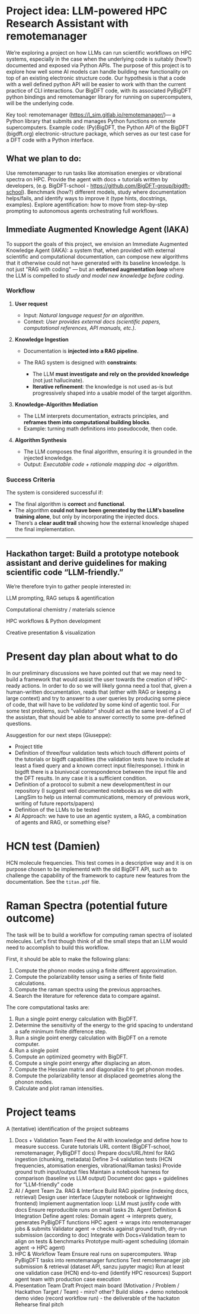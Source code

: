 # Project idea: LLM-powered HPC Research Assistant with remotemanager
We’re exploring a project on how LLMs can run scientific workflows on HPC systems, especially in the case when the underlying code is suitably (how?) documented and exposed via Python APIs.
The purpose of this project is to explore how well some AI models can handle building new functionality on top of an existing electronic structure code. Our hypothesis is that a code with a well defined python API will be easier to work with than the current practice of CLI interactions. Our BigDFT code, with its associated PyBigDFT python bindings and remotemanager library for running on supercomputers, will be the underlying code.

 Key tool: remotemanager (https://l_sim.gitlab.io/remotemanager/)— a Python library that submits and manages Python functions on remote supercomputers.
 Example code: (Py)BigDFT, the Python API of the BigDFT (bigdft.org) electronic-structure package, which serves as our test case for a DFT code with a Python interface.

## What we plan to do:
Use remotemanager to run tasks like atomisation energies or vibrational spectra on HPC.
Provide the agent with docs + tutorials written by developers, (e.g. BigDFT-school - https://github.com/BigDFT-group/bigdft-school).
Benchmark (how?) different models, study where documentation helps/fails, and identify ways to improve it (type hints, docstrings, examples).
Explore agentification: how to move from step-by-step prompting to autonomous agents orchestrating full workflows.

## Immediate Augmented Knowledge Agent (IAKA)

To support the goals of this project, we envision an Immediate Augmented Knowledge Agent (IAKA): a system that, when provided with external scientific and computational documentation, can compose new algorithms that it otherwise could not have generated with its baseline knowledge.
Is not just "RAG with coding" — but an **enforced augmentation loop** where the LLM is compelled to *study and model new knowledge before coding*.

### **Workflow**

1. **User request**

   * Input: *Natural language request for an algorithm*.
   * Context: *User provides external docs (scientific papers, computational references, API manuals, etc.)*.

2. **Knowledge Ingestion**

   * Documentation is **injected into a RAG pipeline**.
   * The RAG system is designed with **constraints**:

     * The LLM **must investigate and rely on the provided knowledge** (not just hallucinate).
     * **Iterative refinement**: the knowledge is not used as-is but progressively shaped into a usable model of the target algorithm.

3. **Knowledge–Algorithm Mediation**

   * The LLM interprets documentation, extracts principles, and **reframes them into computational building blocks**.
   * Example: turning math definitions into pseudocode, then code.

4. **Algorithm Synthesis**

   * The LLM composes the final algorithm, ensuring it is grounded in the injected knowledge.
   * Output: *Executable code + rationale mapping doc → algorithm*.

### **Success Criteria**

The system is considered successful if:

* The final algorithm is **correct** and **functional**.
* The algorithm **could not have been generated by the LLM’s baseline training alone**, but only by incorporating the injected docs.
* There’s a **clear audit trail** showing how the external knowledge shaped the final implementation.

---

## Hackathon target: Build a prototype notebook assistant and derive guidelines for making scientific code “LLM-friendly.”
We’re therefore tryin to gather people interested in:

LLM prompting, RAG setups & agentification

Computational chemistry / materials science

HPC workflows & Python development

Creative presentation & visualization

# Present day plan about what to do

In our preliminary discussions we have pointed out that we may need to build a framework that would assist the user towards the creation of HPC-ready actions.
In order to do so we will likely gonna need a tool that, given a human-written documentation, reads that (either with RAG or keeping a large context) and try to answer to a user queries by producing some piece of code, that will have to be *validated* by some kind of agentic tool.
For some test problems, such "validator" should act as the same level of a CI of the assistan, that should be able to answer correctly to some pre-defined questions.

Asuggestion for our next steps (Giuseppe):

* Project title
* Definition of three/four validation tests which touch different points of the tutorials or bigdft capabilities (the validation tests have to include at least a fixed query and a known correct input file/response). I think in bigdft there is a biunivocal correspondence between the input file and the DFT results. In any case it is a sufficient condition.
* Definition of a protocol to submit a new development/test in our repository (I suggest well documented notebooks as we did with LangSim to help us internal communications, memory of previous work, writing of future reports/papers)
* Definition of the LLMs to be tested
* AI Approach: we have to use an agentic system, a RAG, a combination of agents and RAG, or something else?

# HCN test (Damien)

HCN molecule frequencies. This test comes in a descriptive way and it is on purpose chosen to be implementd with the old BigDFT API, such as to challenge the capability of the framework to capture new features from the documentation. See the `titan.pdf` file.


# Raman Spectra (potential future outcome)
The task will be to build a workflow for computing raman spectra of isolated molecules. Let's first though think of all the small steps that an LLM would need to accomplish to build this workflow.

First, it should be able to make the following plans:
1) Compute the phonon modes using a finite different approximation.
2) Compute the polarizability tensor using a series of finite field calculations.
3) Compute the raman spectra using the previous approaches.
4) Search the literature for reference data to compare against.

The core computational tasks are:
1) Run a single point energy calculation with BigDFT.
2) Determine the sensitivity of the energy to the grid spacing to understand a safe minimum finite difference step.
3) Run a single point energy calculation with BigDFT on a remote computer.
4) Run a single point
5) Compute an optimized geometry with BigDFT.
6) Compute a single point energy after displacing an atom.
7) Compute the Hessian matrix and diagonalize it to get phonon modes.
8) Compute the polarizability tensor at displaced geometries along the phonon modes.
9) Calculate and plot raman intensities.


# Project teams

A (tentative) identification of the project subteams

1. Docs + Validation Team
Feed the AI with knowledge and define how to measure success.
Curate tutorials URL content (BigDFT-school, remotemanager, PyBigDFT docs)
Prepare docs/URL/html for RAG ingestion (chunking, metadata)
Define 3–4 validation tests (HCN frequencies, atomisation energies, vibrational/Raman tasks)
Provide ground truth input/output files
Maintain a notebook harness for comparison (baseline vs LLM output)
Document doc gaps + guidelines for “LLM-friendly” code
2. AI / Agent Team
2a. RAG & Interface
Build RAG pipeline (indexing docs, retrieval)
Design user interface (Jupyter notebook or lightweight frontend)
Implement augmentation loop: LLM must justify code with docs
Ensure reproducible runs on small tasks
2b. Agent Definition & Integration
Define agent roles:
Domain agent → interprets query, generates PyBigDFT functions
HPC agent → wraps into remotemanager jobs & submits
Validator agent → checks against ground truth, dry-run submission (according to doc)
Integrate with Docs+Validation team to align on tests & benchmarks
Prototype multi-agent scheduling (domain agent → HPC agent)
3. HPC & Workflow Team
Ensure real runs on supercomputers.
Wrap PyBigDFT tasks into remotemanager functions
Test remotemanager job submission & retrieval (dataset API, sanzu jupyter magic)
Run at least one validation case (HCN) end-to-end (identify HPC resources)
Support agent team with production case execution
4. Presentation Team
Draft Project main board (Motivation / Problem / Hackathon Target / Team) - miro? other?
Build slides + demo notebook
demo video (record workflow run) - the deliverable of the hackaton
Rehearse final pitch
